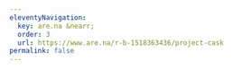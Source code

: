 ```yaml
---
eleventyNavigation:
  key: are.na &nearr;
  order: 3
  url: https://www.are.na/r-b-1518363436/project-cask
permalink: false
---
```


